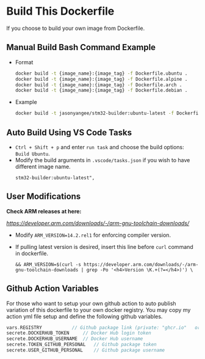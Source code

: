 # Build This Dockerfile

If you choose to build your own image from Dockerfile.



## Manual Build Bash Command Example

- Format
	```bash
	docker build -t {image_name}:{image_tag} -f Dockerfile.ubuntu .
	docker build -t {image_name}:{image_tag} -f Dockerfile.alpine .
	docker build -t {image_name}:{image_tag} -f Dockerfile.arch .
	docker build -t {image_name}:{image_tag} -f Dockerfile.debian .
	```

- Example
	```bash
	docker build -t jasonyangee/stm32-builder:ubuntu-latest -f Dockerfile.ubuntu .
	```

## Auto Build Using VS Code Tasks

- `Ctrl + Shift + p` and enter `run task` and choose the build options: `Build Ubuntu`.
- Modify the build arguments in `.vscode/tasks.json` if you wish to have different image name.
	```
	stm32-builder:ubuntu-latest",
	```


## User Modifications

**Check ARM releases at here:**

*<https://developer.arm.com/downloads/-/arm-gnu-toolchain-downloads/>*

- Modify `ARM_VERSION=14.2.rel1` for enforcing compiler version.

- If pulling latest version is desired, insert this line before `curl` command in dockerfile.

	```docker
	&& ARM_VERSION=$(curl -s https://developer.arm.com/downloads/-/arm-gnu-toolchain-downloads | grep -Po '<h4>Version \K.+(?=</h4>)') \
	```


## Github Action Variables

For those who want to setup your own github action to auto publish variation of this dockerfile to your own docker registry. You may copy my action yml file setup and define the following github variables.

```c
vars.REGISTRY			// Github package link (private: "ghcr.io"   organization: "ghcr.io/Org_Name")
secrete.DOCKERHUB_TOKEN		// Docker Hub login token
secrete.DOCKERHUB_USERNAME	// Docker Hub username
secrete.TOKEN_GITHUB_PERSONAL	// Github package token
secrete.USER_GITHUB_PERSONAL	// Github package username
```